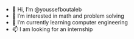 - 👋 Hi, I’m @youssefboutaleb
- 👀 I’m interested in math and problem solving
- 🌱 I’m currently learning computer engineering
- 📫 I am looking for an internship

<!---
youssefboutaleb is a ✨ special ✨ repository because its `README.md` (this file) appears on your GitHub profile.
You can click the Preview link to take a look at your changes.
--->
